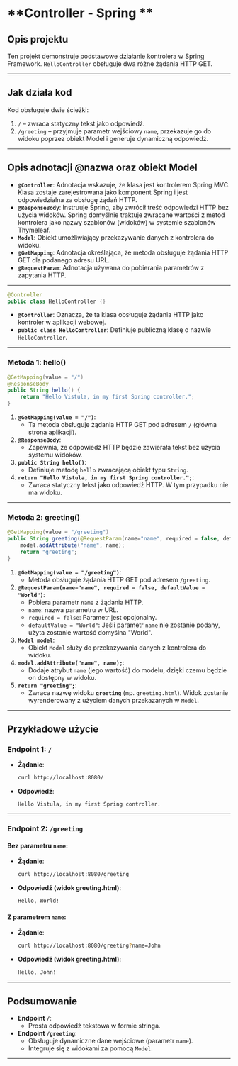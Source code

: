 # **Controller - Spring **

## **Opis projektu**
Ten projekt demonstruje podstawowe działanie kontrolera w Spring Framework. `HelloController` obsługuje dwa różne żądania HTTP GET.

---

## **Jak działa kod**

Kod obsługuje dwie ścieżki:
1. `/` – zwraca statyczny tekst jako odpowiedź.
2. `/greeting` – przyjmuje parametr wejściowy `name`, przekazuje go do widoku poprzez obiekt Model i generuje dynamiczną odpowiedź.

---

## **Opis adnotacji @nazwa oraz obiekt Model**

- **`@Controller`**: Adnotacja wskazuje, że klasa jest kontrolerem Spring MVC. Klasa zostaje zarejestrowana jako komponent Spring i jest odpowiedzialna za obsługę żądań HTTP.
- **`@ResponseBody`**: Instruuje Spring, aby zwrócił treść odpowiedzi HTTP bez użycia widoków. Spring domyślnie traktuje zwracane wartości z metod kontrolera jako nazwy szablonów (widoków) w systemie szablonów Thymeleaf.
- **`Model`**: Obiekt umożliwiający przekazywanie danych z kontrolera do widoku.
- **`@GetMapping`**: Adnotacja określająca, że metoda obsługuje żądania HTTP GET dla podanego adresu URL.
- **`@RequestParam`**: Adnotacja używana do pobierania parametrów z zapytania HTTP.

---

```java
@Controller
public class HelloController {}
```
- **`@Controller`**: Oznacza, że ta klasa obsługuje żądania HTTP jako kontroler w aplikacji webowej.
- **`public class HelloController`**: Definiuje publiczną klasę o nazwie `HelloController`.

---

### **Metoda 1: hello()**

```java
@GetMapping(value = "/")
@ResponseBody
public String hello() {
    return "Hello Vistula, in my first Spring controller.";
}
```
1. **`@GetMapping(value = "/")`**:
    - Ta metoda obsługuje żądania HTTP GET pod adresem `/` (główna strona aplikacji).
2. **`@ResponseBody`**:
    - Zapewnia, że odpowiedź HTTP będzie zawierała tekst bez użycia systemu widoków.
3. **`public String hello()`**:
    - Definiuje metodę `hello` zwracającą obiekt typu `String`.
4. **`return "Hello Vistula, in my first Spring controller.";`**:
    - Zwraca statyczny tekst jako odpowiedź HTTP. W tym przypadku nie ma widoku.

---

### **Metoda 2: greeting()**

```java
@GetMapping(value = "/greeting")
public String greeting(@RequestParam(name="name", required = false, defaultValue = "World") String name, Model model) {
    model.addAttribute("name", name);
    return "greeting";
}
```
1. **`@GetMapping(value = "/greeting")`**:
    - Metoda obsługuje żądania HTTP GET pod adresem `/greeting`.
2. **`@RequestParam(name="name", required = false, defaultValue = "World")`**:
    - Pobiera parametr `name` z żądania HTTP.
    - `name`: nazwa parametru w URL.
    - `required = false`: Parametr jest opcjonalny.
    - `defaultValue = "World"`: Jeśli parametr `name` nie zostanie podany, użyta zostanie wartość domyślna "World".
3. **`Model model`**:
    - Obiekt `Model` służy do przekazywania danych z kontrolera do widoku.
4. **`model.addAttribute("name", name);`**:
    - Dodaje atrybut `name` (jego wartość) do modelu, dzięki czemu będzie on dostępny w widoku.
5. **`return "greeting";`**:
    - Zwraca nazwę widoku **`greeting`** (np. `greeting.html`). Widok zostanie wyrenderowany z użyciem danych przekazanych w `Model`.

---

## **Przykładowe użycie**

### **Endpoint 1: `/`**
- **Żądanie**:
  ```bash
  curl http://localhost:8080/
  ```
- **Odpowiedź**:
  ```plaintext
  Hello Vistula, in my first Spring controller.
  ```

---

### **Endpoint 2: `/greeting`**
#### Bez parametru `name`:
- **Żądanie**:
  ```bash
  curl http://localhost:8080/greeting
  ```
- **Odpowiedź (widok greeting.html)**:
  ```html
  Hello, World!
  ```

#### Z parametrem `name`:
- **Żądanie**:
  ```bash
  curl http://localhost:8080/greeting?name=John
  ```
- **Odpowiedź (widok greeting.html)**:
  ```html
  Hello, John!
  ```

---

## **Podsumowanie**
- **Endpoint `/`**:
    - Prosta odpowiedź tekstowa w formie stringa.
- **Endpoint `/greeting`**:
    - Obsługuje dynamiczne dane wejściowe (parametr `name`).
    - Integruje się z widokami za pomocą `Model`.

---
